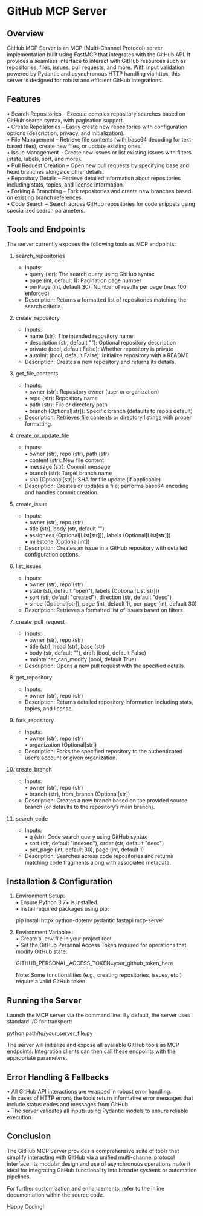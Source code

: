 GitHub MCP Server
==================

Overview
--------
GitHub MCP Server is an MCP (Multi-Channel Protocol) server implementation built using FastMCP that integrates with the GitHub API. It provides a seamless interface to interact with GitHub resources such as repositories, files, issues, pull requests, and more. With input validation powered by Pydantic and asynchronous HTTP handling via httpx, this server is designed for robust and efficient GitHub integrations.

Features
--------
• Search Repositories – Execute complex repository searches based on GitHub search syntax, with pagination support.  
• Create Repositories – Easily create new repositories with configuration options (description, privacy, and initialization).  
• File Management – Retrieve file contents (with base64 decoding for text-based files), create new files, or update existing ones.  
• Issue Management – Create new issues or list existing issues with filters (state, labels, sort, and more).  
• Pull Request Creation – Open new pull requests by specifying base and head branches alongside other details.  
• Repository Details – Retrieve detailed information about repositories including stats, topics, and license information.  
• Forking & Branching – Fork repositories and create new branches based on existing branch references.  
• Code Search – Search across GitHub repositories for code snippets using specialized search parameters.

Tools and Endpoints
-------------------
The server currently exposes the following tools as MCP endpoints:

1. search_repositories  
   - Inputs:  
     • query (str): The search query using GitHub syntax  
     • page (int, default 1): Pagination page number  
     • perPage (int, default 30): Number of results per page (max 100 enforced)  
   - Description: Returns a formatted list of repositories matching the search criteria.

2. create_repository  
   - Inputs:  
     • name (str): The intended repository name  
     • description (str, default ""): Optional repository description  
     • private (bool, default False): Whether repository is private  
     • autoInit (bool, default False): Initialize repository with a README  
   - Description: Creates a new repository and returns its details.

3. get_file_contents  
   - Inputs:  
     • owner (str): Repository owner (user or organization)  
     • repo (str): Repository name  
     • path (str): File or directory path  
     • branch (Optional[str]): Specific branch (defaults to repo’s default)  
   - Description: Retrieves file contents or directory listings with proper formatting.

4. create_or_update_file  
   - Inputs:  
     • owner (str), repo (str), path (str)  
     • content (str): New file content  
     • message (str): Commit message  
     • branch (str): Target branch name  
     • sha (Optional[str]): SHA for file update (if applicable)  
   - Description: Creates or updates a file; performs base64 encoding and handles commit creation.

5. create_issue  
   - Inputs:  
     • owner (str), repo (str)  
     • title (str), body (str, default "")  
     • assignees (Optional[List[str]]), labels (Optional[List[str]])  
     • milestone (Optional[int])  
   - Description: Creates an issue in a GitHub repository with detailed configuration options.

6. list_issues  
   - Inputs:  
     • owner (str), repo (str)  
     • state (str, default "open"), labels (Optional[List[str]])  
     • sort (str, default "created"), direction (str, default "desc")  
     • since (Optional[str]), page (int, default 1), per_page (int, default 30)  
   - Description: Retrieves a formatted list of issues based on filters.

7. create_pull_request  
   - Inputs:  
     • owner (str), repo (str)  
     • title (str), head (str), base (str)  
     • body (str, default ""), draft (bool, default False)  
     • maintainer_can_modify (bool, default True)  
   - Description: Opens a new pull request with the specified details.

8. get_repository  
   - Inputs:  
     • owner (str), repo (str)  
   - Description: Returns detailed repository information including stats, topics, and license.

9. fork_repository  
   - Inputs:  
     • owner (str), repo (str)  
     • organization (Optional[str])  
   - Description: Forks the specified repository to the authenticated user’s account or given organization.

10. create_branch  
    - Inputs:  
      • owner (str), repo (str)  
      • branch (str), from_branch (Optional[str])  
    - Description: Creates a new branch based on the provided source branch (or defaults to the repository’s main branch).

11. search_code  
    - Inputs:  
      • q (str): Code search query using GitHub syntax  
      • sort (str, default "indexed"), order (str, default "desc")  
      • per_page (int, default 30), page (int, default 1)  
    - Description: Searches across code repositories and returns matching code fragments along with associated metadata.

Installation & Configuration
------------------------------
1. Environment Setup:  
   • Ensure Python 3.7+ is installed.  
   • Install required packages using pip:
     
     pip install httpx python-dotenv pydantic fastapi mcp-server

2. Environment Variables:  
   • Create a .env file in your project root.  
   • Set the GitHub Personal Access Token required for operations that modify GitHub state:
     
     GITHUB_PERSONAL_ACCESS_TOKEN=your_github_token_here

   Note: Some functionalities (e.g., creating repositories, issues, etc.) require a valid GitHub token.

Running the Server
------------------
Launch the MCP server via the command line. By default, the server uses standard I/O for transport:

  python path/to/your_server_file.py

The server will initialize and expose all available GitHub tools as MCP endpoints. Integration clients can then call these endpoints with the appropriate parameters.

Error Handling & Fallbacks
---------------------------
• All GitHub API interactions are wrapped in robust error handling.  
• In cases of HTTP errors, the tools return informative error messages that include status codes and messages from GitHub.  
• The server validates all inputs using Pydantic models to ensure reliable execution.

Conclusion
----------
The GitHub MCP Server provides a comprehensive suite of tools that simplify interacting with GitHub via a unified multi-channel protocol interface. Its modular design and use of asynchronous operations make it ideal for integrating GitHub functionality into broader systems or automation pipelines.

For further customization and enhancements, refer to the inline documentation within the source code.

Happy Coding!